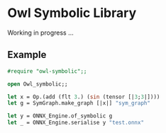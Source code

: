 # Owl Symbolic Library

Working in progress ...

## Example 


```ocaml
#require "owl-symbolic";;

open Owl_symbolic;; 

let x = Op.(add (flt 3.) (sin (tensor [|3;3|])))
let g = SymGraph.make_graph [|x|] "sym_graph"

let y = ONNX_Engine.of_symbolic g
let _ = ONNX_Engine.serialise y "test.onnx"
```
